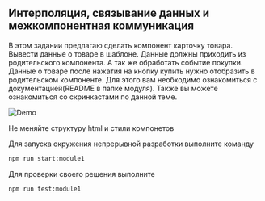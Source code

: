 ## Интерполяция, связывание данных и межкомпонентная коммуникация

В этом задании предлагаю сделать компонент карточку товара. Вывести данные о товаре в шаблоне. 
Данные должны приходить из родительского компонента. А так же обработать событие покупки.
Данные о товаре после нажатия на кнопку купить нужно отобразить в родительском компоненте.
Для этого вам необходимо ознакомиться с документацией(README в папке модуля).
Также вы можете ознакомиться со скринкастами по данной теме.

![Demo](assets/demo.gif)

Не меняйте структуру html и стили компонетов

Для запуска окружения непрерывной разработки выполните команду

```bash
npm run start:module1
```

Для проверки своего решения выполните

```bash
npm run test:module1
```
